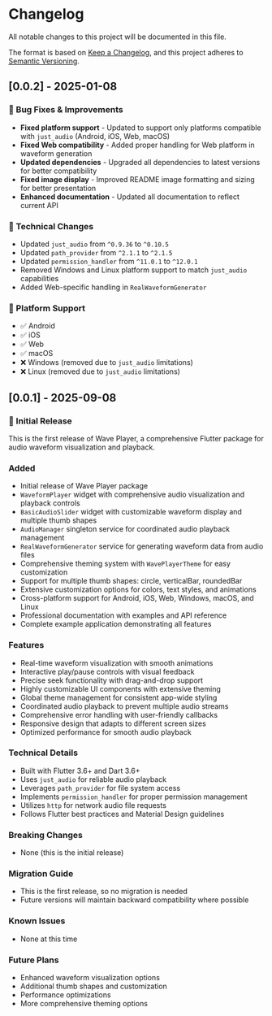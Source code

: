 # Changelog

All notable changes to this project will be documented in this file.

The format is based on [Keep a Changelog](https://keepachangelog.com/en/1.0.0/),
and this project adheres to [Semantic Versioning](https://semver.org/spec/v2.0.0.html).

## [0.0.2] - 2025-01-08

### 🚀 Bug Fixes & Improvements
- **Fixed platform support** - Updated to support only platforms compatible with `just_audio` (Android, iOS, Web, macOS)
- **Fixed Web compatibility** - Added proper handling for Web platform in waveform generation
- **Updated dependencies** - Upgraded all dependencies to latest versions for better compatibility
- **Fixed image display** - Improved README image formatting and sizing for better presentation
- **Enhanced documentation** - Updated all documentation to reflect current API

### 🔧 Technical Changes
- Updated `just_audio` from `^0.9.36` to `^0.10.5`
- Updated `path_provider` from `^2.1.1` to `^2.1.5`
- Updated `permission_handler` from `^11.0.1` to `^12.0.1`
- Removed Windows and Linux platform support to match `just_audio` capabilities
- Added Web-specific handling in `RealWaveformGenerator`

### 📱 Platform Support
- ✅ Android
- ✅ iOS  
- ✅ Web
- ✅ macOS
- ❌ Windows (removed due to `just_audio` limitations)
- ❌ Linux (removed due to `just_audio` limitations)

## [0.0.1] - 2025-09-08

### 🎉 Initial Release

This is the first release of Wave Player, a comprehensive Flutter package for audio waveform visualization and playback.

### Added
- Initial release of Wave Player package
- `WaveformPlayer` widget with comprehensive audio visualization and playback controls
- `BasicAudioSlider` widget with customizable waveform display and multiple thumb shapes
- `AudioManager` singleton service for coordinated audio playback management
- `RealWaveformGenerator` service for generating waveform data from audio files
- Comprehensive theming system with `WavePlayerTheme` for easy customization
- Support for multiple thumb shapes: circle, verticalBar, roundedBar
- Extensive customization options for colors, text styles, and animations
- Cross-platform support for Android, iOS, Web, Windows, macOS, and Linux
- Professional documentation with examples and API reference
- Complete example application demonstrating all features

### Features
- Real-time waveform visualization with smooth animations
- Interactive play/pause controls with visual feedback
- Precise seek functionality with drag-and-drop support
- Highly customizable UI components with extensive theming
- Global theme management for consistent app-wide styling
- Coordinated audio playback to prevent multiple audio streams
- Comprehensive error handling with user-friendly callbacks
- Responsive design that adapts to different screen sizes
- Optimized performance for smooth audio playback

### Technical Details
- Built with Flutter 3.6+ and Dart 3.6+
- Uses `just_audio` for reliable audio playback
- Leverages `path_provider` for file system access
- Implements `permission_handler` for proper permission management
- Utilizes `http` for network audio file requests
- Follows Flutter best practices and Material Design guidelines

### Breaking Changes
- None (this is the initial release)

### Migration Guide
- This is the first release, so no migration is needed
- Future versions will maintain backward compatibility where possible

### Known Issues
- None at this time

### Future Plans
- Enhanced waveform visualization options
- Additional thumb shapes and customization
- Performance optimizations
- More comprehensive theming options